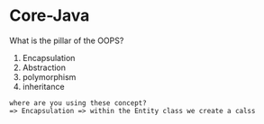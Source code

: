 # Core-Java

What is the pillar of the OOPS?
1) Encapsulation
2) Abstraction
3) polymorphism
4) inheritance

```
where are you using these concept?
=> Encapsulation => within the Entity class we create a calss
